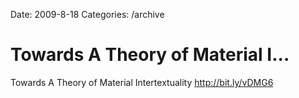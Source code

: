 Date: 2009-8-18
Categories: /archive

# Towards A Theory of Material I...

Towards A Theory of Material Intertextuality <a href="http://bit.ly/vDMG6" rel="nofollow">http://bit.ly/vDMG6</a>
